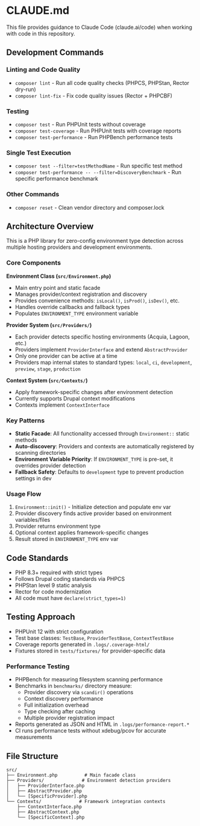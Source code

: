 # CLAUDE.md

This file provides guidance to Claude Code (claude.ai/code) when working with code in this repository.

## Development Commands

### Linting and Code Quality
- `composer lint` - Run all code quality checks (PHPCS, PHPStan, Rector dry-run)
- `composer lint-fix` - Fix code quality issues (Rector + PHPCBF)

### Testing
- `composer test` - Run PHPUnit tests without coverage
- `composer test-coverage` - Run PHPUnit tests with coverage reports
- `composer test-performance` - Run PHPBench performance tests

### Single Test Execution
- `composer test --filter=testMethodName` - Run specific test method
- `composer test-performance -- --filter=DiscoveryBenchmark` - Run specific performance benchmark

### Other Commands
- `composer reset` - Clean vendor directory and composer.lock

## Architecture Overview

This is a PHP library for zero-config environment type detection across multiple hosting providers and development environments.

### Core Components

**Environment Class (`src/Environment.php`)**
- Main entry point and static facade
- Manages provider/context registration and discovery
- Provides convenience methods: `isLocal()`, `isProd()`, `isDev()`, etc.
- Handles override callbacks and fallback types
- Populates `ENVIRONMENT_TYPE` environment variable

**Provider System (`src/Providers/`)**
- Each provider detects specific hosting environments (Acquia, Lagoon, etc.)
- Providers implement `ProviderInterface` and extend `AbstractProvider`
- Only one provider can be active at a time
- Providers map internal states to standard types: `local`, `ci`, `development`, `preview`, `stage`, `production`

**Context System (`src/Contexts/`)**
- Apply framework-specific changes after environment detection
- Currently supports Drupal context modifications
- Contexts implement `ContextInterface`

### Key Patterns

- **Static Facade**: All functionality accessed through `Environment::` static methods
- **Auto-discovery**: Providers and contexts are automatically registered by scanning directories
- **Environment Variable Priority**: If `ENVIRONMENT_TYPE` is pre-set, it overrides provider detection
- **Fallback Safety**: Defaults to `development` type to prevent production settings in dev

### Usage Flow

1. `Environment::init()` - Initialize detection and populate env var
2. Provider discovery finds active provider based on environment variables/files
3. Provider returns environment type
4. Optional context applies framework-specific changes
5. Result stored in `ENVIRONMENT_TYPE` env var

## Code Standards

- PHP 8.3+ required with strict types
- Follows Drupal coding standards via PHPCS
- PHPStan level 9 static analysis
- Rector for code modernization
- All code must have `declare(strict_types=1)`

## Testing Approach

- PHPUnit 12 with strict configuration
- Test base classes: `TestBase`, `ProviderTestBase`, `ContextTestBase`
- Coverage reports generated in `.logs/.coverage-html/`
- Fixtures stored in `tests/fixtures/` for provider-specific data

### Performance Testing

- PHPBench for measuring filesystem scanning performance
- Benchmarks in `benchmarks/` directory measure:
  - Provider discovery via `scandir()` operations
  - Context discovery performance
  - Full initialization overhead
  - Type checking after caching
  - Multiple provider registration impact
- Reports generated as JSON and HTML in `.logs/performance-report.*`
- CI runs performance tests without xdebug/pcov for accurate measurements

## File Structure

```
src/
├── Environment.php          # Main facade class
├── Providers/              # Environment detection providers
│   ├── ProviderInterface.php
│   ├── AbstractProvider.php
│   └── [SpecificProvider].php
└── Contexts/              # Framework integration contexts
    ├── ContextInterface.php
    ├── AbstractContext.php
    └── [SpecificContext].php
```
